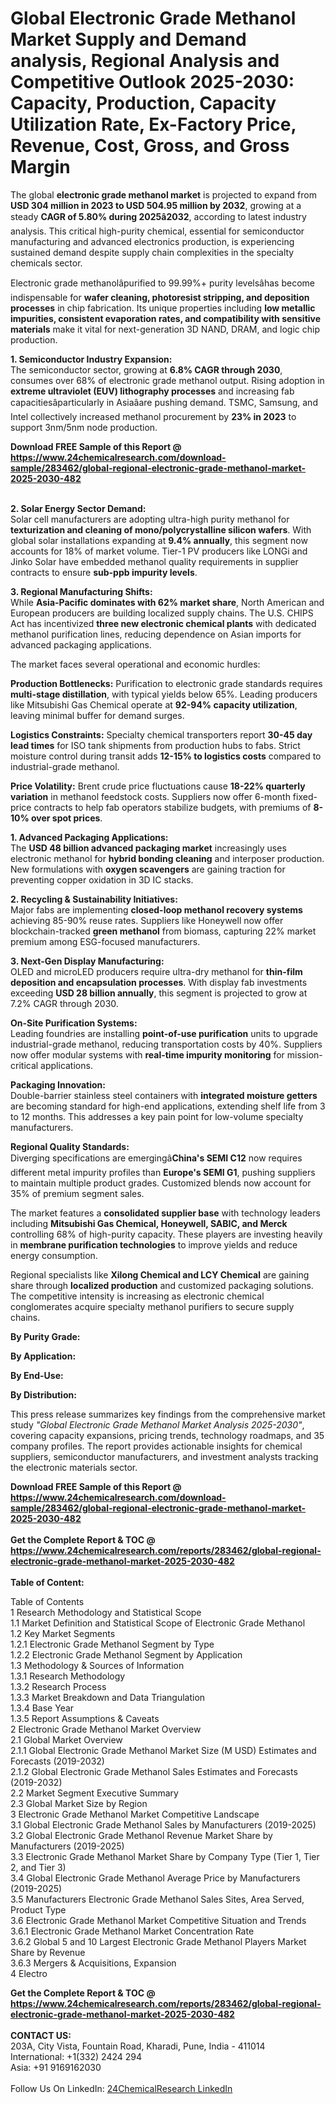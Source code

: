 <h1>Global Electronic Grade Methanol Market Supply and Demand analysis, Regional Analysis  and Competitive Outlook 2025-2030: Capacity, Production, Capacity Utilization Rate, Ex-Factory Price, Revenue, Cost, Gross, and Gross Margin</h1><p>The global <strong>electronic grade methanol market</strong> is projected to expand from <strong>USD 304 million in 2023 to USD 504.95 million by 2032</strong>, growing at a steady <strong>CAGR of 5.80% during 2025â2032</strong>, according to latest industry analysis. This critical high-purity chemical, essential for semiconductor manufacturing and advanced electronics production, is experiencing sustained demand despite supply chain complexities in the specialty chemicals sector.</p><p>Electronic grade methanolâpurified to 99.99%+ purity levelsâhas become indispensable for <strong>wafer cleaning, photoresist stripping, and deposition processes</strong> in chip fabrication. Its unique properties including <strong>low metallic impurities, consistent evaporation rates, and compatibility with sensitive materials</strong> make it vital for next-generation 3D NAND, DRAM, and logic chip production.</p><p><strong>1. Semiconductor Industry Expansion:</strong><br>
The semiconductor sector, growing at <strong>6.8% CAGR through 2030</strong>, consumes over 68% of electronic grade methanol output. Rising adoption in <strong>extreme ultraviolet (EUV) lithography processes</strong> and increasing fab capacitiesâparticularly in Asiaâare pushing demand. TSMC, Samsung, and Intel collectively increased methanol procurement by <strong>23% in 2023</strong> to support 3nm/5nm node production.</p><div><b>Download FREE Sample of this Report @ 
            <a href="https://www.24chemicalresearch.com/download-sample/283462/global-regional-electronic-grade-methanol-market-2025-2030-482">
            https://www.24chemicalresearch.com/download-sample/283462/global-regional-electronic-grade-methanol-market-2025-2030-482</a></b></div><br><p><strong>2. Solar Energy Sector Demand:</strong><br>
Solar cell manufacturers are adopting ultra-high purity methanol for <strong>texturization and cleaning of mono/polycrystalline silicon wafers</strong>. With global solar installations expanding at <strong>9.4% annually</strong>, this segment now accounts for 18% of market volume. Tier-1 PV producers like LONGi and Jinko Solar have embedded methanol quality requirements in supplier contracts to ensure <strong>sub-ppb impurity levels</strong>.</p><p><strong>3. Regional Manufacturing Shifts:</strong><br>
While <strong>Asia-Pacific dominates with 62% market share</strong>, North American and European producers are building localized supply chains. The U.S. CHIPS Act has incentivized <strong>three new electronic chemical plants</strong> with dedicated methanol purification lines, reducing dependence on Asian imports for advanced packaging applications.</p><p>The market faces several operational and economic hurdles:</p><p><strong>Production Bottlenecks:</strong> Purification to electronic grade standards requires <strong>multi-stage distillation</strong>, with typical yields below 65%. Leading producers like Mitsubishi Gas Chemical operate at <strong>92-94% capacity utilization</strong>, leaving minimal buffer for demand surges.</p><p><strong>Logistics Constraints:</strong> Specialty chemical transporters report <strong>30-45 day lead times</strong> for ISO tank shipments from production hubs to fabs. Strict moisture control during transit adds <strong>12-15% to logistics costs</strong> compared to industrial-grade methanol.</p><p><strong>Price Volatility:</strong> Brent crude price fluctuations cause <strong>18-22% quarterly variation</strong> in methanol feedstock costs. Suppliers now offer 6-month fixed-price contracts to help fab operators stabilize budgets, with premiums of <strong>8-10% over spot prices</strong>.</p><p><strong>1. Advanced Packaging Applications:</strong><br>
The <strong>USD 48 billion advanced packaging market</strong> increasingly uses electronic methanol for <strong>hybrid bonding cleaning</strong> and interposer production. New formulations with <strong>oxygen scavengers</strong> are gaining traction for preventing copper oxidation in 3D IC stacks.</p><p><strong>2. Recycling &amp; Sustainability Initiatives:</strong><br>
Major fabs are implementing <strong>closed-loop methanol recovery systems</strong> achieving 85-90% reuse rates. Suppliers like Honeywell now offer blockchain-tracked <strong>green methanol</strong> from biomass, capturing 22% market premium among ESG-focused manufacturers.</p><p><strong>3. Next-Gen Display Manufacturing:</strong><br>
OLED and microLED producers require ultra-dry methanol for <strong>thin-film deposition and encapsulation processes</strong>. With display fab investments exceeding <strong>USD 28 billion annually</strong>, this segment is projected to grow at 7.2% CAGR through 2030.</p><p><strong>On-Site Purification Systems:</strong><br>
	Leading foundries are installing <strong>point-of-use purification</strong> units to upgrade industrial-grade methanol, reducing transportation costs by 40%. Suppliers now offer modular systems with <strong>real-time impurity monitoring</strong> for mission-critical applications.</p><p><strong>Packaging Innovation:</strong><br>
	Double-barrier stainless steel containers with <strong>integrated moisture getters</strong> are becoming standard for high-end applications, extending shelf life from 3 to 12 months. This addresses a key pain point for low-volume specialty manufacturers.</p><p><strong>Regional Quality Standards:</strong><br>
	Diverging specifications are emergingâ<strong>China's SEMI C12</strong> now requires different metal impurity profiles than <strong>Europe's SEMI G1</strong>, pushing suppliers to maintain multiple product grades. Customized blends now account for 35% of premium segment sales.</p><p>The market features a <strong>consolidated supplier base</strong> with technology leaders including <strong>Mitsubishi Gas Chemical, Honeywell, SABIC, and Merck</strong> controlling 68% of high-purity capacity. These players are investing heavily in <strong>membrane purification technologies</strong> to improve yields and reduce energy consumption.</p><p>Regional specialists like <strong>Xilong Chemical and LCY Chemical</strong> are gaining share through <strong>localized production</strong> and customized packaging solutions. The competitive intensity is increasing as electronic chemical conglomerates acquire specialty methanol purifiers to secure supply chains.</p><p><strong>By Purity Grade:</strong></p><p><strong>By Application:</strong></p><p><strong>By End-Use:</strong></p><p><strong>By Distribution:</strong></p><p>This press release summarizes key findings from the comprehensive market study <em>"Global Electronic Grade Methanol Market Analysis 2025-2030"</em>, covering capacity expansions, pricing trends, technology roadmaps, and 35 company profiles. The report provides actionable insights for chemical suppliers, semiconductor manufacturers, and investment analysts tracking the electronic materials sector.</p><div><b>Download FREE Sample of this Report @ 
            <a href="https://www.24chemicalresearch.com/download-sample/283462/global-regional-electronic-grade-methanol-market-2025-2030-482">
            https://www.24chemicalresearch.com/download-sample/283462/global-regional-electronic-grade-methanol-market-2025-2030-482</a></b></div><br><div><b>Get the Complete Report & TOC @ 
            <a href="https://www.24chemicalresearch.com/reports/283462/global-regional-electronic-grade-methanol-market-2025-2030-482">
            https://www.24chemicalresearch.com/reports/283462/global-regional-electronic-grade-methanol-market-2025-2030-482</a></b></div><br>
            <b>Table of Content:</b><p>Table of Contents<br />
1 Research Methodology and Statistical Scope<br />
1.1 Market Definition and Statistical Scope of Electronic Grade Methanol<br />
1.2 Key Market Segments<br />
1.2.1 Electronic Grade Methanol Segment by Type<br />
1.2.2 Electronic Grade Methanol Segment by Application<br />
1.3 Methodology & Sources of Information<br />
1.3.1 Research Methodology<br />
1.3.2 Research Process<br />
1.3.3 Market Breakdown and Data Triangulation<br />
1.3.4 Base Year<br />
1.3.5 Report Assumptions & Caveats<br />
2 Electronic Grade Methanol Market Overview<br />
2.1 Global Market Overview<br />
2.1.1 Global Electronic Grade Methanol Market Size (M USD) Estimates and Forecasts (2019-2032)<br />
2.1.2 Global Electronic Grade Methanol Sales Estimates and Forecasts (2019-2032)<br />
2.2 Market Segment Executive Summary<br />
2.3 Global Market Size by Region<br />
3 Electronic Grade Methanol Market Competitive Landscape<br />
3.1 Global Electronic Grade Methanol Sales by Manufacturers (2019-2025)<br />
3.2 Global Electronic Grade Methanol Revenue Market Share by Manufacturers (2019-2025)<br />
3.3 Electronic Grade Methanol Market Share by Company Type (Tier 1, Tier 2, and Tier 3)<br />
3.4 Global Electronic Grade Methanol Average Price by Manufacturers (2019-2025)<br />
3.5 Manufacturers Electronic Grade Methanol Sales Sites, Area Served, Product Type<br />
3.6 Electronic Grade Methanol Market Competitive Situation and Trends<br />
3.6.1 Electronic Grade Methanol Market Concentration Rate<br />
3.6.2 Global 5 and 10 Largest Electronic Grade Methanol Players Market Share by Revenue<br />
3.6.3 Mergers & Acquisitions, Expansion<br />
4 Electro</p><div><b>Get the Complete Report & TOC @ 
            <a href="https://www.24chemicalresearch.com/reports/283462/global-regional-electronic-grade-methanol-market-2025-2030-482">
            https://www.24chemicalresearch.com/reports/283462/global-regional-electronic-grade-methanol-market-2025-2030-482</a></b></div><br><b>CONTACT US:</b><br>
            203A, City Vista, Fountain Road, Kharadi, Pune, India - 411014<br>
            International: +1(332) 2424 294<br>
            Asia: +91 9169162030 <br><br>
            Follow Us On LinkedIn: <a href="https://www.linkedin.com/company/24chemicalresearch/">24ChemicalResearch LinkedIn</a>